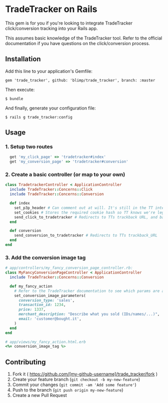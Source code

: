 # TradeTracker on Rails

This gem is for you if you're looking to integrate TradeTracker click/conversion tracking into your Rails app.

This assumes basic knowledge of the TradeTracker tool.
Refer to the official documentation if you have questions on the click/conversion process.

## Installation

Add this line to your application's Gemfile:

    gem 'trade_tracker', github: 'blimp/trade_tracker', branch: :master

Then execute:

    $ bundle

And finally, generate your configuration file:

    $ rails g trade_tracker:config

## Usage

### 1. Setup two routes
```ruby
  get 'my_click_page' => 'tradetracker#index'
  get 'my_conversion_page' => 'tradetracker#conversion'
```
### 2. Create a basic controller (or map to your own)
```ruby
class TradetrackerController < ApplicationController
  include TradeTracker::Concerns::Click
  include TradeTracker::Concerns::Conversion

  def index
    set_p3p_header # Can comment out at will. It's still in the TT integration specs.
    set_cookies # Stores the required cookie hash so TT knows we're legit.
    send_click_to_tradetracker # Redirects to TTs trackback URL, and back to your redirect URL.
  end

  def conversion
    send_conversion_to_tradetracker # Redirects to TTs trackback_URL
  end
end
```
### 3. Add the conversion image tag
```ruby
# app/controllers/my_fancy_conversion_page_controller.rb:
class MyFancyConversionPageController < ApplicationController
  include TradeTracker::Concerns::Conversion

  def my_fancy_action
    # Refer to the TradeTracker documentation to see which params are available.
    set_conversion_image_parameters(
      conversion_type: 'sales',
      transaction_id: 1234,
      price: 1337,
      merchant_description: "Describe what you sold (IDs/names/...)",
      email: 'customer@bought.it',
    )
  end
end
```
```ruby
# app/views/my_fancy_action.html.erb
<%= conversion_image_tag %>
```

## Contributing

1. Fork it ( https://github.com/[my-github-username]/trade_tracker/fork )
2. Create your feature branch (`git checkout -b my-new-feature`)
3. Commit your changes (`git commit -am 'Add some feature'`)
4. Push to the branch (`git push origin my-new-feature`)
5. Create a new Pull Request
